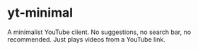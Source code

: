 # yt-minimal

A minimalist YouTube client. No suggestions, no search bar, no recommended. Just plays videos from a YouTube link.
